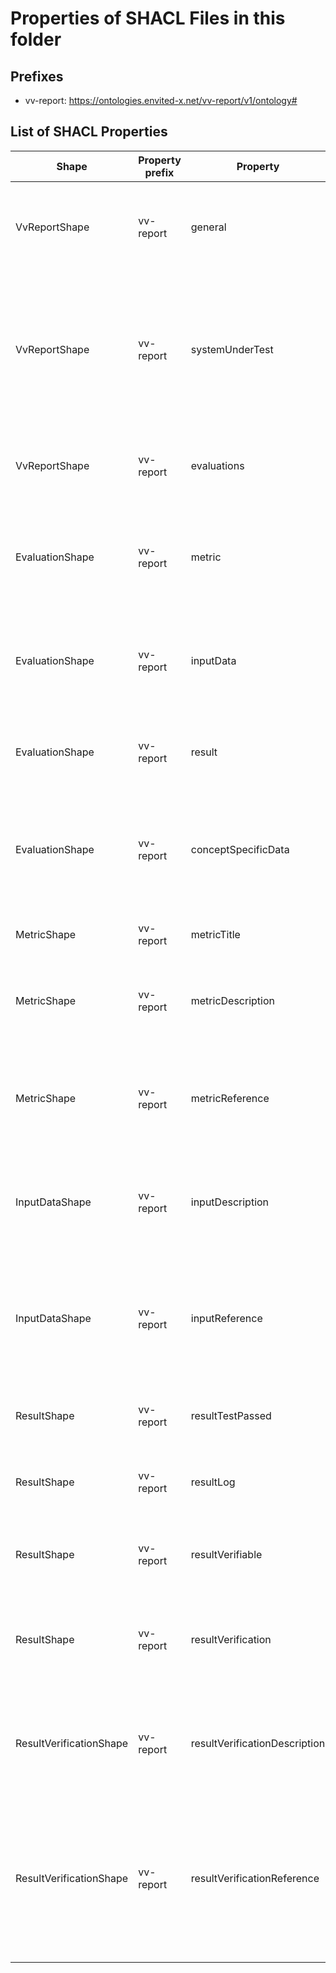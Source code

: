# Properties of SHACL Files in this folder

## Prefixes

- vv-report: <https://ontologies.envited-x.net/vv-report/v1/ontology#>

## List of SHACL Properties

| Shape | Property prefix | Property | MinCount | MaxCount | Description | Datatype/NodeKind | Filename |
| --- | --- | --- | --- | --- | --- | --- | --- |
| VvReportShape | vv-report | general | 1 | 1 | General object with properties for descriptions, data, links, bundle. |  | vv-report_shacl.ttl |
| VvReportShape | vv-report | systemUnderTest | 1 | 1 | Uniform Resource Identifier (URI) to identify the tested artifact, like a simulation, model by location, name, or both. | <http://www.w3.org/2001/XMLSchema#anyURI> | vv-report_shacl.ttl |
| VvReportShape | vv-report | evaluations | 1 |  | A list of all measures carried out on the subject under test. |  | vv-report_shacl.ttl |
| EvaluationShape | vv-report | metric | 1 | 1 | The definition of the quality metric that has been used in this evaluation item. |  | vv-report_shacl.ttl |
| EvaluationShape | vv-report | inputData | 1 |  | The definition of a dataset that has been used as input to the quality metric. |  | vv-report_shacl.ttl |
| EvaluationShape | vv-report | result | 1 | 1 | The summary of the result of this evaluation item. |  | vv-report_shacl.ttl |
| EvaluationShape | vv-report | conceptSpecificData | 0 |  | Additional arbitrary V&V-concept specific data, to further describe the evaluation. |  | vv-report_shacl.ttl |
| MetricShape | vv-report | metricTitle | 1 | 1 | A meaningful name of this metric. | <http://www.w3.org/2001/XMLSchema#string> | vv-report_shacl.ttl |
| MetricShape | vv-report | metricDescription | 1 | 1 | A short description of what is tested within this quality metric. | <http://www.w3.org/2001/XMLSchema#string> | vv-report_shacl.ttl |
| MetricShape | vv-report | metricReference | 1 | 1 | Uniform Resource Identifier (URI) to identify the metric by location, name, or both. | <http://www.w3.org/2001/XMLSchema#anyURI> | vv-report_shacl.ttl |
| InputDataShape | vv-report | inputDescription | 1 | 1 | A short description for interpreting this input data element | <http://www.w3.org/2001/XMLSchema#string> | vv-report_shacl.ttl |
| InputDataShape | vv-report | inputReference | 1 | 1 | Uniform Resource Identifier (URI) to identify the utilized input data element by location, name, or both. | <http://www.w3.org/2001/XMLSchema#anyURI> | vv-report_shacl.ttl |
| ResultShape | vv-report | resultTestPassed | 1 | 1 | Statement if the test has been passed or not. | <http://www.w3.org/2001/XMLSchema#boolean> | vv-report_shacl.ttl |
| ResultShape | vv-report | resultLog | 0 |  | Additional information about the test result, e.g., why it has failed. | <http://www.w3.org/2001/XMLSchema#string> | vv-report_shacl.ttl |
| ResultShape | vv-report | resultVerifiable | 1 | 1 | Information if the result can be verified by a third party. | <http://www.w3.org/2001/XMLSchema#boolean> | vv-report_shacl.ttl |
| ResultShape | vv-report | resultVerification | 0 | 1 | The necessary attributes to carry out verification of the result by a third party. |  | vv-report_shacl.ttl |
| ResultVerificationShape | vv-report | resultVerificationDescription | 1 | 1 | A short description of how the result can be verified with the given reference. |  | vv-report_shacl.ttl |
| ResultVerificationShape | vv-report | resultVerificationReference | 1 |  | Uniform Resource Identifier (URI) to identify the reference used to verify the result of this evalation by location, name, or both. | <http://www.w3.org/2001/XMLSchema#anyURI> | vv-report_shacl.ttl |
